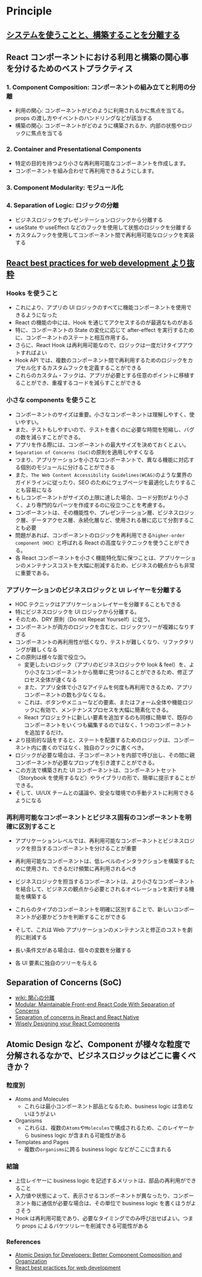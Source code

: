 # Principle

## [システムを使うことと、構築することを分離する](https://github.com/hiromaily/documents/blob/34f624f1d0ee3dba3774417517ed1b37daef38b9/architecture/design-pattern/README.md#1-%E3%82%B7%E3%82%B9%E3%83%86%E3%83%A0%E3%82%92%E4%BD%BF%E3%81%86%E3%81%93%E3%81%A8%E3%81%A8%E6%A7%8B%E7%AF%89%E3%81%99%E3%82%8B%E3%81%93%E3%81%A8%E3%82%92%E5%88%86%E9%9B%A2%E3%81%99%E3%82%8B)

## React コンポーネントにおける利用と構築の関心事を分けるためのベストプラクティス

### 1. Component Composition: コンポーネントの組み立てと利用の分離

- 利用の関心: コンポーネントがどのように利用されるかに焦点を当てる。props の渡し方やイベントのハンドリングなどが該当する
- 構築の関心: コンポーネントがどのように構築されるか、内部の状態やロジックに焦点を当てる

### 2. Container and Presentational Components

- 特定の目的を持つより小さな再利用可能なコンポーネントを作成します。
- コンポーネントを組み合わせて再利用できるようにします。

### 3. Component Modularity: モジュール化

### 4. Separation of Logic: ロジックの分離

- ビジネスロジックをプレゼンテーションロジックから分離する
- useState や useEffect などのフックを使用して状態のロジックを分離する
- カスタムフックを使用してコンポーネント間で再利用可能なロジックを実装する

## [React best practices for web development より抜粋](https://fabrity.com/blog/react-best-practices-for-web-development/)

### Hooks を使うこと

- これにより、アプリの UI ロジックのすべてに機能コンポーネントを使用できるようになった
- React の機能の中には、Hook を通じてアクセスするのが最適なものがある
- 特に、コンポーネントの State の変化に応じて after-effect を実行するために、コンポーネントのステートと相互作用する。
- さらに、React Hook は再利用可能なので、ロジックは一度だけタイプアウトすればよい
- Hook API では、複数のコンポーネント間で再利用するためのロジックをカプセル化するカスタムフックを定義することができる
- これらのカスタム・フックは、アプリが必要とする任意のポイントに移植することができ、重複するコードを減らすことができる

### 小さな components を使うこと

- コンポーネントのサイズは重要。小さなコンポーネントは理解しやすく、使いやすい。
- また、テストもしやすいので、テストを書くのに必要な時間を短縮し、バグの数を減らすことができる。
- アプリを作る際には、コンポーネントの最大サイズを決めておくとよい。
- `Separation of Concerns (SoC)`の原則を適用しやすくなる
- つまり、アプリケーションを小さなコンポーネントで、異なる機能に対応する個別のモジュールに分けることができる
- また、`The Web Content Accessibility Guidelines(WCAG)`のような業界のガイドラインに従ったり、SEO のためにウェブページを最適化したりすることも容易になる
- もしコンポーネントがサイズの上限に達した場合、コード分割がより小さく、より専門的なパーツを作成するのに役立つことを考慮する。
- コンポーネントは、その機能性や、プレゼンテーション層、ビジネスロジック層、データアクセス層、永続化層など、使用される層に応じて分割することも必要
- 問題があれば、コンポーネントのロジックを再利用できる`higher-order component（HOC）`と呼ばれる React の高度なテクニックを使うことができる。
- 各 React コンポーネントを小さく機能特化型に保つことは、アプリケーションのメンテナンスコストを大幅に削減するため、ビジネスの観点からも非常に重要である。

### アプリケーションのビジネスロジックと UI レイヤーを分離する

- HOC テクニックはアプリケーションレイヤーを分離することもできる
- 特にビジネスロジックを UI ロジックから分離する。
- そのため、DRY 原則（Do not Repeat Yourself）に従う。
- コンポーネントが両方のロジックを含むと、ロジックツリーが複雑になりすぎる
- コンポーネントの再利用性が低くなり、テストが難しくなり、リファクタリングが難しくなる
- この原則は様々な面で役立つ。
  - 変更したいロジック（アプリのビジネスロジックや look & feel）を、より小さなコンポーネントから簡単に見つけることができるため、修正プロセス全体が速くなる
  - また、アプリ全体で小さなアイテムを何度も再利用できるため、アプリコンポーネントの数も少なくなる。
  - これは、ボタンやメニューなどの要素、またはフォーム全体や機能ロジックに有効で、メンテナンスプロセスを大幅に簡素化できる。
  - React プロジェクトに新しい要素を追加するのも同様に簡単で、既存のコンポーネントをいくつも編集するのではなく、1 つのコンポーネントを追加するだけ。
- より技術的な話をすると、ステートを配置するためのロジックは、コンポーネント内に書くのではなく、独自のフックに書くべき。
- ロジックが必要な場合は、子コンポーネントを内部で呼び出し、その間に親コンポーネントが必要なプロップを引き渡すことができる。
- この方法で構築された UI コンポーネントは、コンポーネントセット（Storybook を使用するなど）やライブラリの形で、簡単に提示することができる。
- そして、UI/UX チームとの議論や、安全な環境での手動テストに利用できるようになる

### 再利用可能なコンポーネントとビジネス固有のコンポーネントを明確に区別すること

- アプリケーションレベルでは、再利用可能なコンポーネントとビジネスロジックを担当するコンポーネントを分けることが重要
- 再利用可能なコンポーネントは、低レベルのインタラクションを構築するために使用され、できるだけ頻繁に再利用されるべき
- ビジネスロジックを担当するコンポーネントは、より小さなコンポーネントを結合して、ビジネスの観点から必要とされるオペレーションを実行する機能を構築する
- これらのタイプのコンポーネントを明確に区別することで、新しいコンポーネントが必要かどうかを判断することができる
- そして、これは Web アプリケーションのメンテナンスと修正のコストを劇的に削減する

- 長い条件文がある場合は、個々の変数を分離する
- 各 UI 要素に独自のツリーを与える

## Separation of Concerns (SoC)

- [wiki: 関心の分離](https://ja.wikipedia.org/wiki/%E9%96%A2%E5%BF%83%E3%81%AE%E5%88%86%E9%9B%A2)
- [Modular, Maintainable Front-end React Code With Separation of Concerns](https://engineering.teknasyon.com/separation-of-concerns-on-the-front-end-with-react-fd5d4afcc298)
- [Separation of concerns in React and React Native](https://dev.to/sathishskdev/separation-of-concerns-in-react-and-react-native-45b7)
- [Wisely Designing your React Components](https://dev.to/mbarzeev/wisely-designing-your-react-components-4o0)

## Atomic Design など、Component が様々な粒度で分解されるなかで、ビジネスロジックはどこに書くべきか？

### 粒度別

- Atoms and Molecules
  - これらは最小コンポーネント部品となるため、business logic は含めないほうがよい
- Organisms
  - これらは、複数の`Atoms`や`Molecules`で構成されるため、このレイヤーから business logic が含まれる可能性がある
- Templates and Pages
  - 複数の`organisms`に跨る business logic などがここに含まれる

### 結論

- 上位レイヤーに business logic を記述するメリットは、部品の再利用ができること
- 入力値や状態によって、表示させるコンポーネントが異なったり、コンポーネント毎に通信が必要な場合は、その単位で business logic を書くほうがよさそう
- Hook は再利用可能であり、必要なタイミングでのみ呼び出せばよい。つまり props によるバケツリレーを削減できる可能性がある

### References

- [Atomic Design for Developers: Better Component Composition and Organization](https://benjaminwfox.com/blog/tech/atomic-design-for-developers)
- [React best practices for web development](https://fabrity.com/blog/react-best-practices-for-web-development/)
